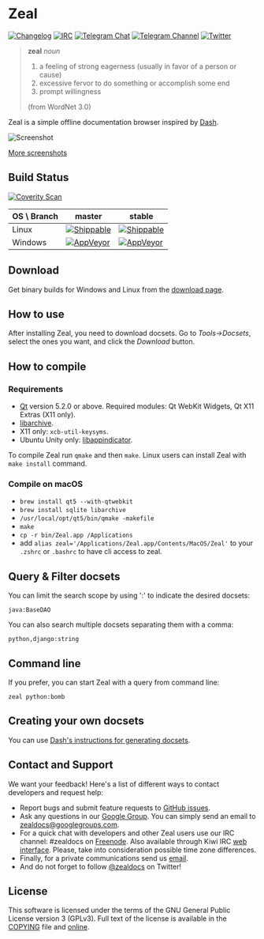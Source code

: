 # Zeal

[![Changelog](https://img.shields.io/github/release/zealdocs/zeal.svg?style=flat-square)](https://github.com/zealdocs/zeal/releases)
[![IRC](https://img.shields.io/badge/chat-on%20irc-blue.svg?style=flat-square)](https://kiwiirc.com/client/irc.freenode.net/#zealdocs)
[![Telegram Chat](https://img.shields.io/badge/chat-on%20telegram-179cde.svg?style=flat-square)](https://telegram.me/zealdocschat)
[![Telegram Channel](https://img.shields.io/badge/follow-on%20telegram-179cde.svg?style=flat-square)](https://telegram.me/zealdocs)
[![Twitter](https://img.shields.io/badge/follow-on%20twitter-1da1f2.svg?style=flat-square)](https://twitter.com/zealdocs)

> **zeal** *noun*
>
> 1. a feeling of strong eagerness (usually in favor of a person or cause)
> 2. excessive fervor to do something or accomplish some end
> 3. prompt willingness
>
> (from WordNet 3.0)

Zeal is a simple offline documentation browser inspired by [Dash](https://kapeli.com/dash).

![Screenshot](https://i.imgur.com/v63u1ZJ.png)

[More screenshots](https://imgur.com/a/eVi97)

## Build Status

[![Coverity Scan](https://img.shields.io/coverity/scan/4271.svg?style=flat-square)](https://scan.coverity.com/projects/4271)

OS \ Branch | master | stable
------------|--------|-------
Linux | [![Shippable](https://img.shields.io/shippable/54ac2ce4d46935d5fbc19b84/master.svg?style=flat-square)](https://app.shippable.com/projects/54ac2ce4d46935d5fbc19b84) | [![Shippable](https://img.shields.io/shippable/54ac2ce4d46935d5fbc19b84/stable.svg?style=flat-square)](https://app.shippable.com/projects/54ac2ce4d46935d5fbc19b84)
Windows | [![AppVeyor](https://img.shields.io/appveyor/ci/trollixx/zeal/master.svg?style=flat-square)](https://ci.appveyor.com/project/trollixx/zeal) | [![AppVeyor](https://img.shields.io/appveyor/ci/trollixx/zeal/stable.svg?style=flat-square)](https://ci.appveyor.com/project/trollixx/zeal)

## Download

Get binary builds for Windows and Linux from the [download page](https://zealdocs.org/download.html).

## How to use

After installing Zeal, you need to download docsets. Go to *Tools->Docsets*, select the ones you want, and click the *Download* button.

## How to compile

### Requirements
* [Qt](https://www.qt.io/) version 5.2.0 or above. Required modules: Qt WebKit Widgets, Qt X11 Extras (X11 only).
* [libarchive](http://libarchive.org/).
* X11 only: `xcb-util-keysyms`.
* Ubuntu Unity only: [libappindicator](https://launchpad.net/libappindicator).

To compile Zeal run `qmake` and then `make`. Linux users can install Zeal with `make install` command.

### Compile on macOS
* `brew install qt5 --with-qtwebkit`
* `brew install sqlite libarchive`
* `/usr/local/opt/qt5/bin/qmake -makefile`
* `make`
* `cp -r bin/Zeal.app /Applications`
* add `alias zeal='/Applications/Zeal.app/Contents/MacOS/Zeal'` to your `.zshrc` or `.bashrc` to have cli access to zeal.

## Query & Filter docsets

You can limit the search scope by using ':' to indicate the desired docsets:

`java:BaseDAO`

You can also search multiple docsets separating them with a comma:

`python,django:string`

## Command line

If you prefer, you can start Zeal with a query from command line:

`zeal python:bomb`

## Creating your own docsets

You can use [Dash's instructions for generating docsets](https://kapeli.com/docsets).

## Contact and Support

We want your feedback! Here's a list of different ways to contact developers and request help:
* Report bugs and submit feature requests to [GitHub issues](https://github.com/zealdocs/zeal/issues).
* Ask any questions in our [Google Group](https://groups.google.com/d/forum/zealdocs). You can simply send an email to zealdocs@googlegroups.com.
* For a quick chat with developers and other Zeal users use our IRC channel: #zealdocs on [Freenode](https://freenode.net/). Also available through Kiwi IRC [web interface](https://kiwiirc.com/client/irc.freenode.net/#zealdocs). Please, take into consideration possible time zone differences.
* Finally, for a private communications send us [email](mailto:zeal@zealdocs.org).
* And do not forget to follow [@zealdocs](https://twitter.com/zealdocs) on Twitter!

## License

This software is licensed under the terms of the GNU General Public License version 3 (GPLv3). Full text of the license is available in the [COPYING](https://github.com/zealdocs/zeal/blob/master/COPYING) file and [online](http://opensource.org/licenses/gpl-3.0.html).
